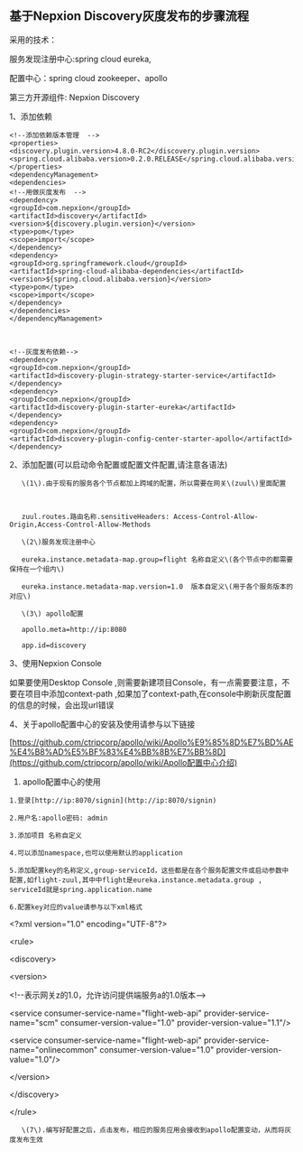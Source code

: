 ## 基于Nepxion Discovery灰度发布的步骤流程

采用的技术：

服务发现注册中心:spring cloud eureka,

配置中心：spring cloud zookeeper、apollo

第三方开源组件: Nepxion Discovery

1、添加依赖

```
<!--添加依赖版本管理  -->
<properties>
<discovery.plugin.version>4.8.0-RC2</discovery.plugin.version>
<spring.cloud.alibaba.version>0.2.0.RELEASE</spring.cloud.alibaba.version>
</properties>
<dependencyManagement>
<dependencies>
<!--用做灰度发布  -->
<dependency>
<groupId>com.nepxion</groupId>
<artifactId>discovery</artifactId>
<version>${discovery.plugin.version}</version>
<type>pom</type>
<scope>import</scope>
</dependency>
<dependency>
<groupId>org.springframework.cloud</groupId>
<artifactId>spring-cloud-alibaba-dependencies</artifactId>
<version>${spring.cloud.alibaba.version}</version>
<type>pom</type>
<scope>import</scope>
</dependency>
</dependencies>
</dependencyManagement>



<!--灰度发布依赖-->
<dependency>
<groupId>com.nepxion</groupId>
<artifactId>discovery-plugin-strategy-starter-service</artifactId>
</dependency>
<dependency>
<groupId>com.nepxion</groupId>
<artifactId>discovery-plugin-starter-eureka</artifactId>
</dependency>
<dependency>
<groupId>com.nepxion</groupId>
<artifactId>discovery-plugin-config-center-starter-apollo</artifactId>
</dependency>
```

2、添加配置\(可以启动命令配置或配置文件配置,请注意各语法\)

```
   \(1\).由于现有的服务各个节点都加上跨域的配置，所以需要在网关\(zuul\)里面配置



   zuul.routes.路由名称.sensitiveHeaders: Access-Control-Allow-Origin,Access-Control-Allow-Methods

   \(2\)服务发现注册中心

   eureka.instance.metadata-map.group=flight 名称自定义\(各个节点中的都需要保持在一个组内\)

   eureka.instance.metadata-map.version=1.0  版本自定义\(用于各个服务版本的对应\)

   \(3\) apollo配置

   apollo.meta=http://ip:8080

   app.id=discovery
```

3、使用Nepxion   Console

如果要使用Desktop Console ,则需要新建项目Console，有一点需要要注意，不要在项目中添加context-path ,如果加了context-path,在console中刷新灰度配置的信息的时候，会出现url错误

4、关于apollo配置中心的安装及使用请参与以下链接

[https://github.com/ctripcorp/apollo/wiki/Apollo%E9%85%8D%E7%BD%AE%E4%B8%AD%E5%BF%83%E4%BB%8B%E7%BB%8D](https://github.com/ctripcorp/apollo/wiki/Apollo配置中心介绍)

1. apollo配置中心的使用

```
1.登录[http://ip:8070/signin](http://ip:8070/signin)

2.用户名:apollo密码: admin

3.添加项目 名称自定义

4.可以添加namespace,也可以使用默认的application

5.添加配置key的名称定义,group-serviceId，这些都是在各个服务配置文件或启动参数中配置,如flight-zuul,其中中flight是eureka.instance.metadata.group , serviceId就是spring.application.name

6.配置key对应的value请参与以下xml格式
```

&lt;?xml version="1.0" encoding="UTF-8"?&gt;

&lt;rule&gt;

&lt;discovery&gt;

&lt;version&gt;

&lt;!--表示网关z的1.0，允许访问提供端服务a的1.0版本--&gt;

&lt;service consumer-service-name="flight-web-api" provider-service-name="scm" consumer-version-value="1.0" provider-version-value="1.1"/&gt;

&lt;service consumer-service-name="flight-web-api" provider-service-name="onlinecommon" consumer-version-value="1.0" provider-version-value="1.0"/&gt;

&lt;/version&gt;

&lt;/discovery&gt;

&lt;/rule&gt;

```
   \(7\).编写好配置之后，点击发布，相应的服务应用会接收到apollo配置变动，从而将灰度发布生效
```



